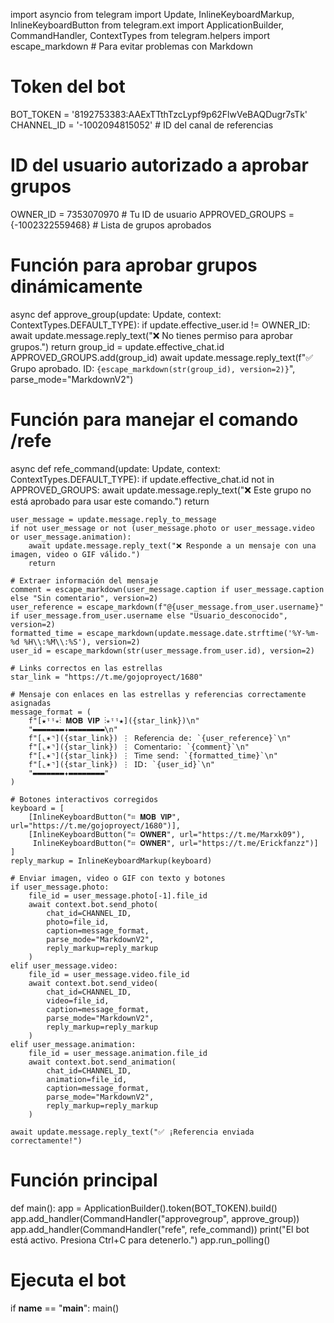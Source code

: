 import asyncio
from telegram import Update, InlineKeyboardMarkup, InlineKeyboardButton
from telegram.ext import ApplicationBuilder, CommandHandler, ContextTypes
from telegram.helpers import escape_markdown  # Para evitar problemas con Markdown

# Token del bot
BOT_TOKEN = '8192753383:AAExTTthTzcLypf9p62FlwVeBAQDugr7sTk'
CHANNEL_ID = '-1002094815052'  # ID del canal de referencias

# ID del usuario autorizado a aprobar grupos
OWNER_ID = 7353070970  # Tu ID de usuario
APPROVED_GROUPS = {-1002322559468}  # Lista de grupos aprobados

# Función para aprobar grupos dinámicamente
async def approve_group(update: Update, context: ContextTypes.DEFAULT_TYPE):
    if update.effective_user.id != OWNER_ID:
        await update.message.reply_text("❌ No tienes permiso para aprobar grupos.")
        return
    group_id = update.effective_chat.id
    APPROVED_GROUPS.add(group_id)
    await update.message.reply_text(f"✅ Grupo aprobado. ID: `{escape_markdown(str(group_id), version=2)}`", parse_mode="MarkdownV2")

# Función para manejar el comando /refe
async def refe_command(update: Update, context: ContextTypes.DEFAULT_TYPE):
    if update.effective_chat.id not in APPROVED_GROUPS:
        await update.message.reply_text("❌ Este grupo no está aprobado para usar este comando.")
        return

    user_message = update.message.reply_to_message
    if not user_message or not (user_message.photo or user_message.video or user_message.animation):
        await update.message.reply_text("❌ Responde a un mensaje con una imagen, video o GIF válido.")
        return

    # Extraer información del mensaje
    comment = escape_markdown(user_message.caption if user_message.caption else "Sin comentario", version=2)
    user_reference = escape_markdown(f"@{user_message.from_user.username}" if user_message.from_user.username else "Usuario_desconocido", version=2)
    formatted_time = escape_markdown(update.message.date.strftime('%Y-%m-%d %H\\:%M\\:%S'), version=2)
    user_id = escape_markdown(str(user_message.from_user.id), version=2)

    # Links correctos en las estrellas
    star_link = "https://t.me/gojoproyect/1680"
    
    # Mensaje con enlaces en las estrellas y referencias correctamente asignadas
    message_format = (
        f"[★ᵎᵎ⭒⋮ 𝐌𝐎𝐁 𝐕𝐈𝐏 ⋮⭒ᵎᵎ★]({star_link})\n"
        "▬▬▬▬▬▬▬✦▬▬▬▬▬▬▬▬\n"
        f"[⌞✶⌝]({star_link}) ⋮ 𝖱𝖾𝖿𝖾𝗋𝖾𝗇𝖼𝗂𝖺 𝖽𝖾: `{user_reference}`\n"
        f"[⌞✶⌝]({star_link}) ⋮ 𝖢𝗈𝗆𝖾𝗇𝗍𝖺𝗋𝗂𝗈: `{comment}`\n"
        f"[⌞✶⌝]({star_link}) ⋮ 𝖳𝗂𝗆𝖾 𝗌𝖾𝗇𝖽: `{formatted_time}`\n"
        f"[⌞✶⌝]({star_link}) ⋮ 𝖨𝖣: `{user_id}`\n"
        "▬▬▬▬▬▬▬✦▬▬▬▬▬▬▬▬"
    )

    # Botones interactivos corregidos
    keyboard = [
        [InlineKeyboardButton("⌗ 𝗠𝗢𝗕 𝗩𝗜𝗣", url="https://t.me/gojoproyect/1680")],
        [InlineKeyboardButton("⌗ 𝗢𝗪𝗡𝗘𝗥", url="https://t.me/Marxk09"),
         InlineKeyboardButton("⌗ 𝗢𝗪𝗡𝗘𝗥", url="https://t.me/Erickfanzz")]
    ]
    reply_markup = InlineKeyboardMarkup(keyboard)

    # Enviar imagen, video o GIF con texto y botones
    if user_message.photo:
        file_id = user_message.photo[-1].file_id
        await context.bot.send_photo(
            chat_id=CHANNEL_ID,
            photo=file_id,
            caption=message_format,
            parse_mode="MarkdownV2",
            reply_markup=reply_markup
        )
    elif user_message.video:
        file_id = user_message.video.file_id
        await context.bot.send_video(
            chat_id=CHANNEL_ID,
            video=file_id,
            caption=message_format,
            parse_mode="MarkdownV2",
            reply_markup=reply_markup
        )
    elif user_message.animation:
        file_id = user_message.animation.file_id
        await context.bot.send_animation(
            chat_id=CHANNEL_ID,
            animation=file_id,
            caption=message_format,
            parse_mode="MarkdownV2",
            reply_markup=reply_markup
        )

    await update.message.reply_text("✅ ¡Referencia enviada correctamente!")

# Función principal
def main():
    app = ApplicationBuilder().token(BOT_TOKEN).build()
    app.add_handler(CommandHandler("approvegroup", approve_group))
    app.add_handler(CommandHandler("refe", refe_command))
    print("El bot está activo. Presiona Ctrl+C para detenerlo.")
    app.run_polling()

# Ejecuta el bot
if __name__ == "__main__":
    main()
